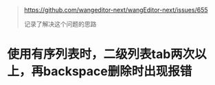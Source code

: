 > https://github.com/wangeditor-next/wangEditor-next/issues/655
>
> 记录了解决这个问题的思路


# 使用有序列表时，二级列表tab两次以上，再backspace删除时出现报错

